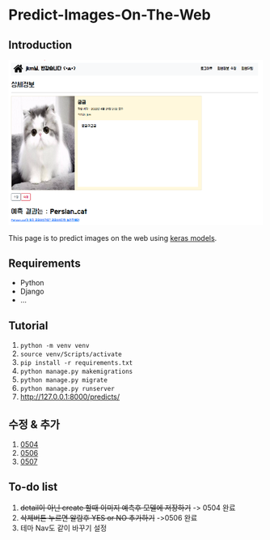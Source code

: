 # Predict-Images-On-The-Web



## Introduction
<img src="./images/Intro.PNG">

This page is to predict images on the web using [keras models](https://keras.io/api/applications/mobilenet/#mobilenetv2-function).



## Requirements

- Python 
- Django
- ...

## Tutorial

1. ```python -m venv venv```
2. ```source venv/Scripts/activate```
3. ``` pip install -r requirements.txt ```
4. ```python manage.py makemigrations```
5. ```python manage.py migrate```
6. ```python manage.py runserver```
7. http://127.0.0.1:8000/predicts/ 



## 수정 & 추가
1. [0504](./record/0504.md)
1. [0506](./record/0506.md)
1. [0507](./record/0507.md)

## To-do list 

1. ~~detail이 아닌 create 할때 이미지 예측후 모델에 저장하기~~ -> 0504 완료
2. ~~삭제버튼 누르면 알람후 YES or NO 추가하기~~ ->0506 완료
3. 테마 Nav도 같이 바꾸기 설정 
